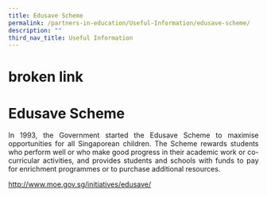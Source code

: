 ```yaml
---
title: Edusave Scheme
permalink: /partners-in-education/Useful-Information/edusave-scheme/
description: ""
third_nav_title: Useful Information
---
```

# broken link
# Edusave Scheme

<p style="text-align: justify;">In 1993, the Government started the Edusave Scheme to maximise opportunities for all Singaporean children. The Scheme rewards students who perform well or who make good progress in their academic work or co-curricular activities, and provides students and schools with funds to pay for enrichment programmes or to purchase additional resources.</p>

<a href="http://www.moe.gov.sg/initiatives/edusave/" target="_blank">http://www.moe.gov.sg/initiatives/edusave/</a>